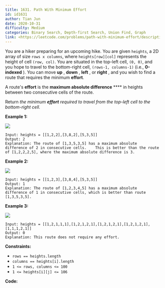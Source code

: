 ```yaml
---
title: 1631. Path With Minimum Effort
id: id1631
author: Tian Jun
date: 2020-10-31
difficulty: Medium
categories: Binary Search, Depth-first Search, Union Find, Graph
link: <https://leetcode.com/problems/path-with-minimum-effort/description/>
---
```


You are a hiker preparing for an upcoming hike. You are given `heights`, a 2D
array of size `rows x columns`, where `heights[row][col]` represents the
height of cell `(row, col)`. You are situated in the top-left cell, `(0, 0)`,
and you hope to travel to the bottom-right cell, `(rows-1, columns-1)` (i.e.,
**0-indexed** ). You can move **up** , **down** , **left** , or **right** ,
and you wish to find a route that requires the minimum **effort**.

A route's **effort** is the **maximum absolute difference** **** in heights
between two consecutive cells of the route.

Return _the minimum **effort** required to travel from the top-left cell to
the bottom-right cell._



**Example 1:**

![](https://assets.leetcode.com/uploads/2020/10/04/ex1.png)
            
	Input: heights = [[1,2,2],[3,8,2],[5,3,5]]    
	Output: 2    
	Explanation: The route of [1,3,5,3,5] has a maximum absolute difference of 2 in consecutive cells.    This is better than the route of [1,2,2,2,5], where the maximum absolute difference is 3.    

**Example 2:**

![](https://assets.leetcode.com/uploads/2020/10/04/ex2.png)
            
	Input: heights = [[1,2,3],[3,8,4],[5,3,5]]    
	Output: 1    
	Explanation: The route of [1,2,3,4,5] has a maximum absolute difference of 1 in consecutive cells, which is better than route [1,3,5,3,5].    

**Example 3:**

![](https://assets.leetcode.com/uploads/2020/10/04/ex3.png)
            
	Input: heights = [[1,2,1,1,1],[1,2,1,2,1],[1,2,1,2,1],[1,2,1,2,1],[1,1,1,2,1]]    
	Output: 0    
	Explanation: This route does not require any effort.    



**Constraints:**

  * `rows == heights.length`
  * `columns == heights[i].length`
  * `1 <= rows, columns <= 100`
  * `1 <= heights[i][j] <= 106`


**Code:**
